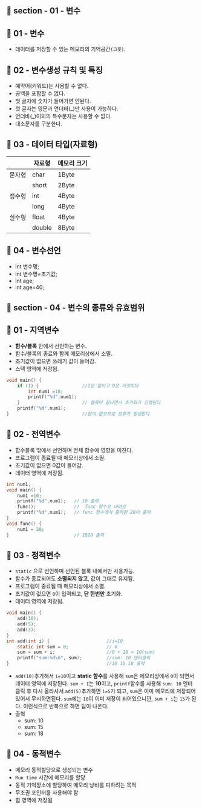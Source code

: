 ## 📝 section - 01 - 변수

## 📍 01 - 변수

* 데이터를 저장할 수 있는 메모리의 기억공간`(그릇)`.

## 📍 02 - 변수생성 규칙 및 특징

* 예약어(키워드)는 사용할 수 없다.
* 공백을 포함할 수 없다.
* 첫 글자에 숫자가 들어가면 안된다.
* 첫 글자는 영문과 언더바(_)만 사용이 가능하다.
* 언더바(_)이외의 특수문자는 사용할 수 없다.
* 대소문자를 구분한다.

## 📍 03 - 데이터 타입(자료형)

   ||자료형|메모리 크기|
   |----|----|-----|
   |문자형|char|1Byte|
   ||short|2Byte|
   |정수형|int|4Byte|
   ||long|4Byte|
   |실수형|float|4Byte|
   ||double|8Byte|

## 📍 04 - 변수선언

* int 변수명;
* int 변수명=초기값;
* int age;
* int age=40;

## 📝 section - 04 - 변수의 종류와 유효범위

## 📍 01 - 지역변수

* **함수/블록** 안에서 선언하는 변수.
* 함수/블록의 종료와 함께 메모리상에서 소멸.
* 초기값이 없으면 쓰레기 값이 들어감.
* 스택 영역에 저장됨.

```c
void main() { 
    if (1) {                //1은 참이고 0은 거짓이다       
        int num1 =10;
        printf("%d",num1);
    }                       // 블록이 끝나면서 초기화가 진행된다
    printf("%d",num1);
}                           //답이 없으므로 오류가 발생한다

```


## 📍 02 - 전역변수

* 함수블록 밖에서 선언하며 전체 함수에 영향을 미친다.
* 프로그램이 종료될 때 메모리상에서 소멸.
* 초기값이 없으면 0값이 들어감.
* 데이터 영역에 저장됨.

```c
int num1;
void main() { 
    num1 =10;
    printf("%d",num1);   // 10 출력
    func();              //  func 함수로 내려감
    printf("%d",num1);   // func 함수에서 출력한 20이 출력
}
void func() {
    num1 = 20;
}                        // 1020 출력
```

## 📍 03 - 정적변수

* `static` 으로 선언하며 선언된 블록 내에서만 사용가능.
* 함수가 종료되어도 **소멸되지 않고**, 값이 그대로 유지됨.
* 프로그램이 종료될 때 메모리상에서 소멸.
* 초기값이 럾으면 `0`이 입력되고, **단 한번만** 초기화.
* 데이터 영역에 저장됨.

```c
void main() {
    add(10);
    add(5);
    add(3);
}
int add(int i) {                     //i=10
    static int sum = 0;              // 0
    sum = sum + i;                   //0 + 10 = 10(sum)
    printf("sum:%d\n", sum);         //sum: 10 엔터클릭
}                                    //10 15 18 출력
```
* `add(10)`추가해서 `i=10`이고 **static 함수**를 사용해 `sum`은 메모리상에서 `0`이 되면서 데이터 영역에 저장된다. `sum + I`는 **10**이고, `printf`함수를 사용해 `sum: 10` 엔터클릭 후 다시 올라사서 `add(5)`추가하면 `i=5`가 되고, `sum`은 이미 메모리에 저장되어 있어서 무시하면된다. `sum`에는 `10`이 이미 저장이 되어있으니깐, `sum + i`는 `15`가 된다. 이런식으로 반복으로 하면 답이 나온다.
* 출혁
    * sum: 10
    * sum: 15
    * sum: 18


## 📍 04 - 동적변수

* 메모리 동적할당으로 생성되는 변수
* `Run time` 시간에 메모리를 할당
* 동적 기억장소에 할당하여 메모리 낭비를 피하려는 목적
* 무조권 포인터를 사용해야 함
* 힘 영역에 저장됨
